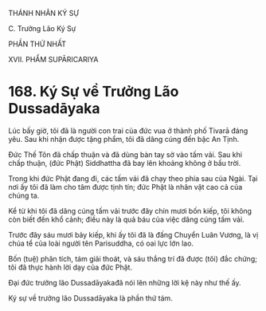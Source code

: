 THÁNH NHÂN KÝ SỰ

C. Trưởng Lão Ký Sự

PHẦN THỨ NHẤT

XVII. PHẨM SUPĀRICARIYA

# 168. Ký Sự về Trưởng Lão Dussadāyaka

Lúc bấy giờ, tôi đã là người con trai của đức vua ở thành phố Tivarā đáng yêu. Sau khi nhận được tặng phẩm, tôi đã dâng cúng đến bậc An Tịnh.

Đức Thế Tôn đã chấp thuận và đã dùng bàn tay sờ vào tấm vải. Sau khi chấp thuận, (đức Phật) Siddhattha đã bay lên khoảng không ở bầu trời.

Trong khi đức Phật đang đi, các tấm vải đã chạy theo phía sau của Ngài. Tại nơi ấy tôi đã làm cho tâm được tịnh tín; đức Phật là nhân vật cao cả của chúng ta.

Kể từ khi tôi đã dâng cúng tấm vải trước đây chín mươi bốn kiếp, tôi không còn biết đến khổ cảnh; điều này là quả báu của việc dâng cúng tấm vải.

Trước đây sáu mươi bảy kiếp, khi ấy tôi đã là đấng Chuyển Luân Vương, là vị chúa tể của loài người tên Parisuddha, có oai lực lớn lao.

Bốn (tuệ) phân tích, tám giải thoát, và sáu thắng trí đã được (tôi) đắc chứng; tôi đã thực hành lời dạy của đức Phật.

Đại đức trưởng lão Dussadāyakađã nói lên những lời kệ này như thế ấy.

Ký sự về trưởng lão Dussadāyaka là phần thứ tám.
